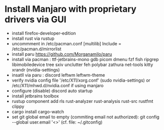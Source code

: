 # Install Manjaro with proprietary drivers via GUI
- install firefox-developer-edition
- install rust via rustup
- uncommment in /etc/pacman.conf
      [multilib]
      Include = /etc/pacman.d/mirrorlist
- install paru https://github.com/Morganamilo/paru
- install via pacman : ttf-jetbrains-mono gdb picom dmenu fzf fish ripgrep libimobiledevice tree sxiv unclutter feh polybar zathura net-tools kitty xrandr (nvidia-settings)
- insatll via paru : discord leftwm leftwm-theme
- verify nvidia config file '/etc/X11/xorg.conf' (sudo nvidia-settings)
or /etc/X11/mhwd.d/nvidia.conf if using manjaro
- configure (disable) discord auto startup
- install jetbrains toolbox
- rustup component add rls rust-analyzer rust-analysis rust-src rustfmt clippy
- cargo install cargo-watch
- set git global email to empty (commiting email not authorized): git config --global user.email '<>' (cf. file: ~/.gitconfig)
